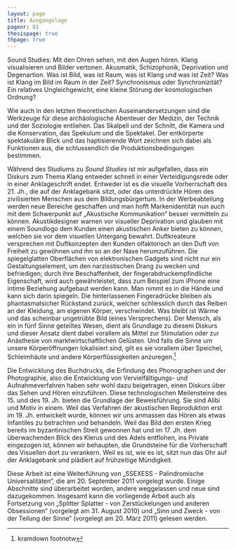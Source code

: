```yaml
---
layout: page
title: Ausgangslage
pagenr: 01
thesispage: true
thpage: true
---
```


Sound Studies: Mit den Ohren sehen, mit den Augen hören. Klang visualisieren und Bilder vertonen. Akusmatik, Schizophonik, Deprivation und Degenartion. Was ist Bild, was ist Raum, was ist Klang und was ist Zeit? Was ist Klang im Bild im Raum in der Zeit? Synchronismus oder Synchronizität? Ein relatives Ungleichgewicht, eine kleine Störung der kosmologischen Ordnung?

Wie auch in den letzten theoretischen Auseinandersetzungen sind die Werkzeuge für diese archäologische Abenteuer der Medizin, der Technik und der Soziologie entliehen. Das Skalpell und der Schnitt, die Kamera und die Konservation, das Spekulum und die Spektakel. Der entkörperte spektakuläre Blick und das haptisierende Wort zeichnen sich dabei als Funktionen aus, die schlussendlich die Produktionsbedingungen bestimmen.

Während des Studiums zu *Sound Studies* ist mir aufgefallen, dass ein Diskurs zum Thema Klang entweder schnell in einer Verteidigungsrede oder in einer Anklageschrift endet. Entweder ist es die visuelle Vorherrschaft des 21. Jh., die auf der Anklagebank sitzt, oder das unterdrückte Hören des zivilisierten Menschen aus dem Bildungsbürgertum. In der Werbeabteilung werden neue Bereiche geschaffen und man hofft Markenidentität nun auch mit dem Schwerpunkt auf „Akustische Kommunikation“ besser vermitteln zu können. Akustikdesigner warnen vor visueller Deprivation und glauben mit einem Soundlogo dem Kunden einen akustischen Anker bieten zu können, welchen sie vor dem visuellen Untergang bewahrt. Duftkreateure versprechen mit Duftkonzepten den Kunden olfaktorisch an den Duft von Freiheit zu gewöhnen und ihn so an der Nase herumzuführen. Die spiegelglatten Oberflächen von elektronischen Gadgets sind nicht nur ein Gestaltungselement, um den narzisstischen Drang zu wecken und befriedigen; durch ihre Beschaffenheit, der fingerabdruckempfindliche Eigenschaft, wird auch gewährleistet, dass zum Beispiel zum iPhone eine intime Beziehung aufgebaut werden kann. Man nimmt es in die Hände und kann sich darin spiegeln. Die hinterlassenen Fingeradrücke bleiben als phantasmatsicher Rückstand zurück, welcher schliesslich durch das Reiben an der Kleidung, am eigenen Körper, verschwindet. Was bleibt ist Wärme und das scheinbar ungetrübte Bild (eines Versprechens). Der Mensch, als ein in fünf Sinne geteiltes Wesen, dient als Grundlage zu diesem Diskurs und dieser Ansatz dient dabei vorallem als Mittel zur Stimulation oder zur Anästhesie von marktwirtschaftlichen Gelüsten. Und falls die Sinne um unsere Körperöffnungen lokalisiert sind, gilt es sie vorallem über Speichel, Schleimhäute und andere Körperflüssigkeiten anzuregen.[^1]

Die Entwicklung des Buchdrucks, die Erfindung des Phonographen und der Photographie, also die Entwicklung von Vervielfältigungs- und Aufnahmeverfahren haben sehr wohl dazu beigetragen, einen Diskurs über das Sehen und Hören einzuführen. Diese technologischen Meilensteine des 15. und des 19. Jh. bieten die Grundlage der Beweisführung. Sie sind Alibi und Motiv in einem. Weil das Verfahren der akustischen Reproduktion erst im 19. Jh. entwickelt wurde, können wir uns anmassen das Hören als etwas Infantiles zu betrachten und behandeln.
Weil das Bild den ersten Krieg bereits im byzantinischen Streit gewonnen hat und im 17. Jh. dem überwachenden Blick des Klerus und des Adels entflohen, ins Private eingezogen ist, können wir behaupten, die Grundsteine für die Vorherschaft des Visuellen dort zu verankern. Weil es ist, wie es ist, sitzt nun das Ohr auf der Anklagebank und plädiert auf frühzeitige Mündigkeit.

Diese Arbeit ist eine Weiterführung von „SSEXESS - Palindromische Universalitäten“, die am 20. September 2011 vorgelegt wurde. Einige Abschnitte sind überarbeitet worden, andere weggelassen und neue sind dazugekommen. Insgesamt kann die vorliegende Arbeit auch als Fortsetzung von „Splitter Splatter - von Zerstückelungen und anderen Obsessionen“ (vorgelegt am 31. August 2010) und „Sinn und Zweck - von der Teilung der Sinne“ (vorgelegt am 20. März 2011) gelesen werden.

[^1]: kramdown footnotw
